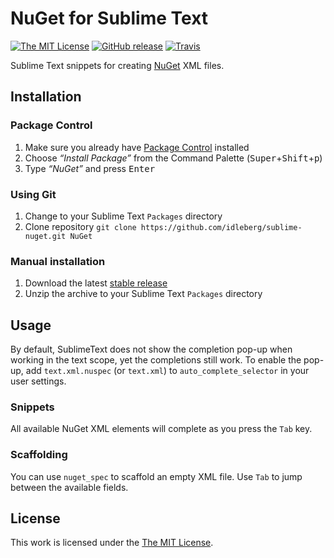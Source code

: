 # NuGet for Sublime Text

[![The MIT License](https://img.shields.io/badge/license-MIT-orange.svg?style=flat-square)](http://opensource.org/licenses/MIT)
[![GitHub release](https://img.shields.io/github/release/idleberg/sublime-nuget.svg?style=flat-square)](https://github.com/idleberg/sublime-nuget/releases)
[![Travis](https://img.shields.io/travis/idleberg/sublime-nuget.svg?style=flat-square)](https://travis-ci.org/idleberg/sublime-nuget)

Sublime Text snippets for creating [NuGet](http://www.nuget.org/) XML files.

## Installation

### Package Control

1. Make sure you already have [Package Control](https://packagecontrol.io/) installed
2. Choose *“Install Package”* from the Command Palette (<kbd>Super</kbd>+<kbd>Shift</kbd>+<kbd>p</kbd>)
3. Type *“NuGet”* and press <kbd>Enter</kbd>

### Using Git

1. Change to your Sublime Text `Packages` directory
2. Clone repository `git clone https://github.com/idleberg/sublime-nuget.git NuGet`

### Manual installation

1. Download the latest [stable release](https://github.com/idleberg/sublime-nuget/releases)
2. Unzip the archive to your Sublime Text `Packages` directory

## Usage

By default, SublimeText does not show the completion pop-up when working in the text scope, yet the completions still work. To enable the pop-up, add `text.xml.nuspec` (or `text.xml`) to `auto_complete_selector` in your user settings.

### Snippets

All available NuGet XML elements will complete as you press the `Tab` key.

### Scaffolding

You can use `nuget_spec` to scaffold an empty XML file. Use `Tab` to jump between the available fields.

## License

This work is licensed under the [The MIT License](LICENSE).
